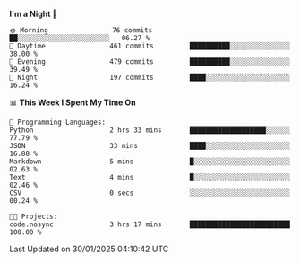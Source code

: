 <!--START_SECTION:waka-->
**I'm a Night 🦉** 

```text
🌞 Morning                76 commits          ██░░░░░░░░░░░░░░░░░░░░░░░   06.27 % 
🌆 Daytime                461 commits         ██████████░░░░░░░░░░░░░░░   38.00 % 
🌃 Evening                479 commits         ██████████░░░░░░░░░░░░░░░   39.49 % 
🌙 Night                  197 commits         ████░░░░░░░░░░░░░░░░░░░░░   16.24 % 
```


📊 **This Week I Spent My Time On** 

```text
💬 Programming Languages: 
Python                   2 hrs 33 mins       ███████████████████░░░░░░   77.79 % 
JSON                     33 mins             ████░░░░░░░░░░░░░░░░░░░░░   16.88 % 
Markdown                 5 mins              █░░░░░░░░░░░░░░░░░░░░░░░░   02.63 % 
Text                     4 mins              █░░░░░░░░░░░░░░░░░░░░░░░░   02.46 % 
CSV                      0 secs              ░░░░░░░░░░░░░░░░░░░░░░░░░   00.24 % 

🐱‍💻 Projects: 
code.nosync              3 hrs 17 mins       █████████████████████████   100.00 % 
```


 Last Updated on 30/01/2025 04:10:42 UTC
<!--END_SECTION:waka-->
